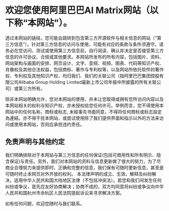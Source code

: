 # 欢迎您使用阿里巴巴AI Matrix网站（以下称“本网站”）。
  
透过本网站的链结，您可能会跳转到包含第三方开源软件与相关信息的网站（“第三方信息”）。针对第三方信息的访问与使用，可能有对应的条款与条件须遵守。请务必在您访问、测试或使用第三方信息前，自行阅读、确认并决定是否接受第三方信息的许可协议、合规或其他要求。本网站所发布的所有内容，包括图片、资料、网站架构与画面的安排、网页设计、文字、音频、视频、图表、代码等知识产权、肖像权及其他合法权益，包括商标、著作与专利权等，以及网站所依托软件的著作权、专利权及其他知识产权，均归我们、我们的关联公司（指阿里巴巴集团控股有限公司Alibaba Group Holding Limited最新上市公司年报中所披露的所有关联公司）或第三方所有。  

除非本网站明确允许，您对本网站的使用，并未让您取得或拥有您所访问内容以及本网站相关的权利与知识产权，亦未授权给您任何许可。举例而言，您不得使用本网站中的任何名称、商标或标志, 未經事先书面同意，不得将任何商标或标志設定為連結。亦不得干扰本网站，或尝试使用除了我们提供界面和指示以外的方法来访问或使用本网站，否则应承担违约责任。  

## 免责声明与其他约定
我们明确排除对于本网站与第三方信息的任何保证(包括可商用性和所有明示、隐含保证)与责任。另外，我们对本网站的资料与信息更新做了很大的努力，为了尽商业合理努力来提供即时、正确和完整的信息，我们保有可随时更新信息，甚至是可随时终止本网页对外开放的权利。
本法律声明的成立、生效、解释及纠纷解决，适用中华人民共和国大陆地区法律（不包括冲突法）。若您和我们间发生任何纠纷或争议，首先应友好协商解决；协商不成的，双方均同意将纠纷或争议向中华人民共和国杭州市余杭区人民法院提起诉讼来寻求解决方案。  
  
如有任何问题，欢迎您随时与我们联系。
